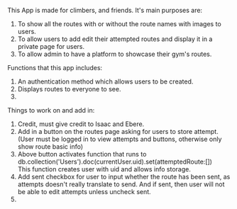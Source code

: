 This App is made for climbers, and friends.
It's main purposes are: 
1) To show all the routes with or without the route names with images to users.
2) To allow users to add edit their attempted routes and display it in a private page for users.
3) To allow admin to have a platform to showcase their gym's routes.



Functions that this app includes:
1) An authentication method which allows users to be created.
2) Displays routes to everyone to see.
3) 


Things to work on and add in:
1) Credit, must give credit to Isaac and Ebere.
2) Add in a button on the routes page asking for users to store attempt. 
   (User must be logged in to view attempts and buttons, otherwise only show route basic info)
3) Above button activates function that runs to db.collection('Users').doc(currentUser.uid).set(attemptedRoute:[]) \
    This function creates user with uid and allows info storage.
4) Add sent checkbox for user to input whether the route has been sent, as attempts doesn't really translate to send. And if sent, then user will not be able to edit attempts unless uncheck sent.
5) 
